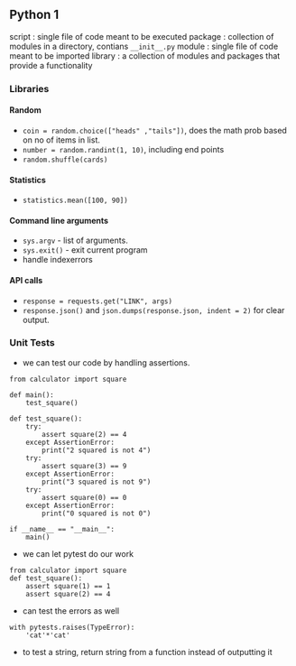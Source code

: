 ## Python 1

script : single file of code meant to be executed
package : collection of modules in a directory, contians `__init__.py`
module : single file of code meant to be imported
library : a collection of modules and packages that provide a functionality
### Libraries

#### Random
- `coin = random.choice(["heads" ,"tails"])`, does the math prob based on no of items in list.
- `number = random.randint(1, 10)`, including end points
- `random.shuffle(cards)`

#### Statistics
- `statistics.mean([100, 90])`

#### Command line arguments
- `sys.argv` - list of arguments.
- `sys.exit()` - exit current program
- handle indexerrors

#### API calls
- `response = requests.get("LINK", args)`
- `response.json()` and `json.dumps(response.json, indent = 2)` for clear output.

### Unit Tests
- we can test our code by handling assertions.
```
from calculator import square

def main():
    test_square()

def test_square():
    try:
        assert square(2) == 4
    except AssertionError:
        print("2 squared is not 4")
    try:
        assert square(3) == 9
    except AssertionError:
        print("3 squared is not 9")
    try:
        assert square(0) == 0
    except AssertionError:
        print("0 squared is not 0")

if __name__ == "__main__":
    main()
```
- we can let pytest do our work
```
from calculator import square
def test_square(): 
    assert square(1) == 1
    assert square(2) == 4
```
- can test the errors as well
```
with pytests.raises(TypeError):
    'cat'*'cat'
```
- to test a string, return string from a function instead of outputting it